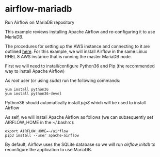 # airflow-mariadb
Run Airflow on MariaDB repository

This example reviews installing Apache Airflow and re-configuring it to use MariaDB.

The procedures for setting up the AWS instance and connecting to it are outlined [here](https://github.com/spineo/local-yum-mariadb/blob/master/README.md). For this example, we will install Airflow in the same Linux RHEL 8 AWS instance that is running the master MariaDB node.

First we will need to install/configure Python36 and Pip (the recommended way to install Apache Airflow)

As _root_ user (or using _sudo_) run the following commands:

```
yum install python36
yum install python36-devel
```

Python36 should automatically install _pip3_ which will be used to install Airflow


As self, we will install Apache Airflow as follows (we can subsequently set AIRFLOW_HOME in the ~/.bashrc):

```
export AIRFLOW_HOME=~/airflow
pip3 install --user apache-airflow
```

 By default, Airflow uses the SQLite database so we will run _airflow initdb_ to reconfigure the application to use MariaDB.

